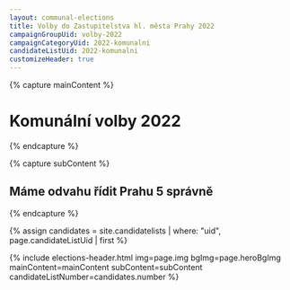 ```yaml
---
layout: communal-elections
title: Volby do Zastupitelstva hl. města Prahy 2022
campaignGroupUid: volby-2022
campaignCategoryUid: 2022-komunalni
candidateListUid: 2022-komunalni
customizeHeader: true
---
```


{% capture mainContent %}
  <h1 class="head-alt-lg md:head-alt-xl text-center">Komunální volby 2022</h1>
{% endcapture %}

{% capture subContent %}
  <h2 class="head-xs md:head-base mt-2 text-center"><strong>Máme odvahu řídit Prahu 5 správně</strong></h2>
{% endcapture %}

{% assign candidates = site.candidatelists | where: "uid", page.candidateListUid | first %}

{% include elections-header.html img=page.img bgImg=page.heroBgImg mainContent=mainContent subContent=subContent candidateListNumber=candidates.number %}
